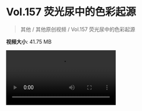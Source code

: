 # Vol.157 荧光尿中的色彩起源

> 其他 / 其他原创视频 / Vol.157 荧光尿中的色彩起源

**视频大小**: 41.75 MB

<div class="video"><video src="https://file.hsyhx.top/video/混乱博物馆/Vol/157.mp4" controls preload>🤔 您的浏览器不支持 video 标签</video></div>